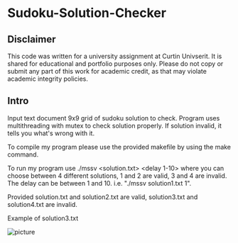 # Sudoku-Solution-Checker

## Disclaimer
This code was written for a university assignment at Curtin Univserit. It is shared for educational and portfolio purposes only. Please do not copy or submit any part of this work for academic credit, as that may violate academic integrity policies.

## Intro

Input text document 9x9 grid of sudoku solution to check. Program uses multithreading with mutex to check solution properly. If solution invalid, it tells you what's wrong with it. 

To compile my program please use the provided makefile by using the make command. 

To run my program use ./mssv <solution.txt> <delay 1-10> where you can choose between 4 different solutions, 1 and 2 are valid, 3 and 4 are invalid. The delay can be between 1 and 10. i.e. "./mssv solution1.txt 1". 

Provided solution.txt and solution2.txt are valid, solution3.txt and solution4.txt are invalid. 

Example of solution3.txt

![picture](https://github.com/user-attachments/assets/d4953c99-a431-4d4e-85b2-74b082006485)


